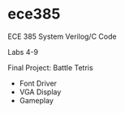 # ece385
ECE 385 System Verilog/C Code

Labs 4-9

Final Project: Battle Tetris
- Font Driver
- VGA Display
- Gameplay
